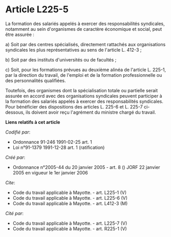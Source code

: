 # Article L225-5

La formation des salariés appelés à exercer des responsabilités syndicales, notamment au sein d'organismes de caractère
économique et social, peut être assurée :

a) Soit par des centres spécialisés, directement rattachés aux organisations syndicales les plus représentatives au sens de
l'article L. 412-3 ;

b) Soit par des instituts d'universités ou de facultés ;

c) Soit, pour les formations prévues au deuxième alinéa de l'article L. 225-1, par la direction du travail, de l'emploi et de
la formation professionnelle ou des personnalités qualifiées.

Toutefois, des organismes dont la spécialisation totale ou partielle serait assurée en accord avec des organisations
syndicales peuvent participer à la formation des salariés appelés à exercer des responsabilités syndicales. Pour bénéficier
des dispositions des articles L. 225-6 et L. 225-7 ci-dessous, ils doivent avoir reçu l'agrément du ministre chargé du
travail.

**Liens relatifs à cet article**

_Codifié par_:

  - Ordonnance 91-246 1991-02-25 art. 1
  - Loi n°91-1379 1991-12-28 art. 1 (ratification)

_Créé par_:

  - Ordonnance n°2005-44 du 20 janvier 2005 - art. 8 () JORF 22 janvier 2005 en vigueur le 1er janvier 2006

_Cite_:

  - Code du travail applicable à Mayotte. - art. L225-1 (V)
  - Code du travail applicable à Mayotte. - art. L225-6 (V)
  - Code du travail applicable à Mayotte. - art. L412-3 (M)

_Cité par_:

  - Code du travail applicable à Mayotte. - art. L225-7 (V)
  - Code du travail applicable à Mayotte. - art. R225-1 (V)
